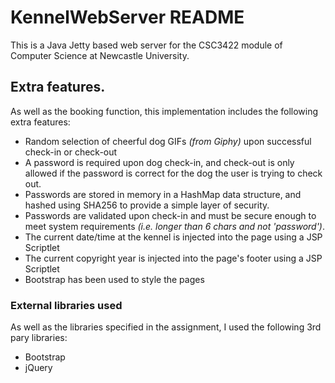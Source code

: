 # KennelWebServer README
This is a Java Jetty based web server for the CSC3422 module of Computer Science at Newcastle University.

## Extra features.
As well as the booking function, this implementation includes the following extra features:
- Random selection of cheerful dog GIFs _(from Giphy)_ upon successful check-in or check-out
- A password is required upon dog check-in, and check-out is only allowed if the password is correct for the dog the user is trying to check out.
- Passwords are stored in memory in a HashMap data structure, and hashed using SHA256 to provide a simple layer of security.
- Passwords are validated upon check-in and must be secure enough to meet system requirements _(i.e. longer than 6 chars and not 'password')_.
- The current date/time at the kennel is injected into the page using a JSP Scriptlet
- The current copyright year is injected into the page's footer using a JSP Scriptlet
- Bootstrap has been used to style the pages

### External libraries used
As well as the libraries specified in the assignment, I used the following 3rd pary libraries:
- Bootstrap
- jQuery